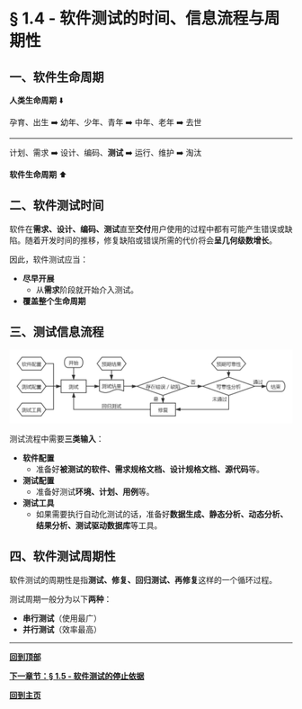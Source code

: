 # § 1.4 - 软件测试的时间、信息流程与周期性

## 一、软件生命周期

**人类生命周期** :arrow_down:

孕育、出生 :arrow_right: 幼年、少年、青年 :arrow_right: 中年、老年 :arrow_right: 去世

---

计划、需求 :arrow_right: 设计、编码、**测试** :arrow_right: 运行、维护 :arrow_right: 淘汰

**软件生命周期** :arrow_up:

## 二、软件测试时间

软件在**需求、设计、编码、测试**直至**交付**用户使用的过程中都有可能产生错误或缺陷。随着开发时间的推移，修复缺陷或错误所需的代价将会**呈几何级数增长**。

因此，软件测试应当：

- **尽早开展**
	- 从**需求**阶段就开始介入测试。
- **覆盖整个生命周期**

## 三、测试信息流程

![流程](https://github.com/Lingggao/Software-Testing-Basics/blob/master/%E7%AC%AC%E4%B8%80%E7%AB%A0/1_4_%E8%BD%AF%E4%BB%B6%E6%B5%8B%E8%AF%95%E4%BF%A1%E6%81%AF%E6%B5%81%E7%A8%8B.png?raw=true)

测试流程中需要**三类输入**：

- **软件配置**
	- 准备好**被测试的软件、需求规格文档、设计规格文档、源代码**等。
- **测试配置**
	- 准备好测试**环境、计划、用例**等。
- **测试工具**
	- 如果需要执行自动化测试的话，准备好**数据生成、静态分析、动态分析、结果分析、测试驱动数据库**等工具。

## 四、软件测试周期性

软件测试的周期性是指**测试、修复、回归测试、再修复**这样的一个循环过程。

测试周期一般分为以下**两种**：

- **串行测试**（使用最广）
- **并行测试**（效率最高）

---
[**回到顶部**](https://github.com/Lingggao/Software-Testing-Basics/blob/master/%E7%AC%AC%E4%B8%80%E7%AB%A0/1_4_%E8%BD%AF%E4%BB%B6%E6%B5%8B%E8%AF%95%E7%9A%84%E6%97%B6%E9%97%B4%E3%80%81%E4%BF%A1%E6%81%AF%E6%B5%81%E7%A8%8B%E4%B8%8E%E5%91%A8%E6%9C%9F%E6%80%A7.md#-14---%E8%BD%AF%E4%BB%B6%E6%B5%8B%E8%AF%95%E7%9A%84%E6%97%B6%E9%97%B4%E4%BF%A1%E6%81%AF%E6%B5%81%E7%A8%8B%E4%B8%8E%E5%91%A8%E6%9C%9F%E6%80%A7)

[**下一章节：§ 1.5 - 软件测试的停止依据**](https://github.com/Lingggao/Software-Testing-Basics/blob/master/%E7%AC%AC%E4%B8%80%E7%AB%A0/1_5_%E8%BD%AF%E4%BB%B6%E6%B5%8B%E8%AF%95%E7%9A%84%E5%81%9C%E6%AD%A2%E4%BE%9D%E6%8D%AE.md#-15---%E8%BD%AF%E4%BB%B6%E6%B5%8B%E8%AF%95%E7%9A%84%E5%81%9C%E6%AD%A2%E4%BE%9D%E6%8D%AE)

[**回到主页**](https://github.com/Lingggao/Software-Testing-Basics#%E8%BD%AF%E4%BB%B6%E6%B5%8B%E8%AF%95%E5%9F%BA%E7%A1%80)